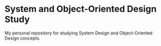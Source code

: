 # System and Object-Oriented Design Study

My personal repository for studying System Design and Object-Oriented Design concepts. 